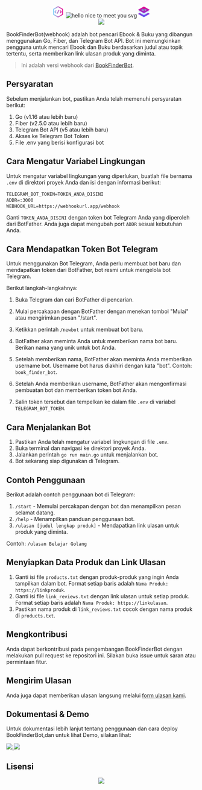 <div align="center">
    <img loading="lazy" width="30px" src="https://github.com/montasim/montasim/blob/main/media/icons/code.png " alt="code png" />
    <img loading="lazy" src="https://readme-typing-svg.demolab.com?font=Poppins&weight=700&size=30&duration=1&pause=1&color=add8e6&center=true&vCenter=true&repeat=false&width=395&height=29&lines=BookFinderBot" alt="hello nice to meet you svg" />
    <img loading="lazy" width="30px" src="https://github.com/montasim/montasim/blob/main/media/icons/layers.png " alt="layers png" />
</div>

<div align="center">
  <img src="https://media.giphy.com/media/mAgG12Pk85e1mc31HJ/giphy.gif" width="100px"/>
</div>



BookFinderBot(webhook) adalah bot pencari Ebook & Buku yang dibangun menggunakan Go, Fiber, dan Telegram Bot API. Bot ini memungkinkan pengguna untuk mencari Ebook dan Buku berdasarkan judul atau topik tertentu, serta memberikan link ulasan produk yang diminta.

> Ini adalah versi webhook dari [BookFinderBot](https://github.com/1amkaizen/BookFinderBot).
## Persyaratan

Sebelum menjalankan bot, pastikan Anda telah memenuhi persyaratan berikut:

1. Go (v1.16 atau lebih baru)
2. Fiber (v2.5.0 atau lebih baru)
3. Telegram Bot API (v5 atau lebih baru)
4. Akses ke Telegram Bot Token
5. File .env yang berisi konfigurasi bot

## Cara Mengatur Variabel Lingkungan

Untuk mengatur variabel lingkungan yang diperlukan, buatlah file bernama `.env` di direktori proyek Anda dan isi dengan informasi berikut:

```
TELEGRAM_BOT_TOKEN=TOKEN_ANDA_DISINI
ADDR=:3000
WEBHOOK_URL=https://webhookurl.app/webhook
```

Ganti `TOKEN_ANDA_DISINI` dengan token bot Telegram Anda yang diperoleh dari BotFather. Anda juga dapat mengubah port `ADDR` sesuai kebutuhan Anda.

## Cara Mendapatkan Token Bot Telegram

Untuk menggunakan Bot Telegram, Anda perlu membuat bot baru dan mendapatkan token dari BotFather, bot resmi untuk mengelola bot Telegram.

Berikut langkah-langkahnya:

1. Buka Telegram dan cari BotFather di pencarian.

2. Mulai percakapan dengan BotFather dengan menekan tombol "Mulai" atau mengirimkan pesan "/start".

3. Ketikkan perintah `/newbot` untuk membuat bot baru.

4. BotFather akan meminta Anda untuk memberikan nama bot baru. Berikan nama yang unik untuk bot Anda.

5. Setelah memberikan nama, BotFather akan meminta Anda memberikan username bot. Username bot harus diakhiri dengan kata "bot". Contoh: `book_finder_bot`.

6. Setelah Anda memberikan username, BotFather akan mengonfirmasi pembuatan bot dan memberikan token bot Anda.

7. Salin token tersebut dan tempelkan ke dalam file `.env` di variabel `TELEGRAM_BOT_TOKEN`.


## Cara Menjalankan Bot

1. Pastikan Anda telah mengatur variabel lingkungan di file `.env`.
2. Buka terminal dan navigasi ke direktori proyek Anda.
3. Jalankan perintah `go run main.go` untuk menjalankan bot.
4. Bot sekarang siap digunakan di Telegram.

## Contoh Penggunaan

Berikut adalah contoh penggunaan bot di Telegram:

1. `/start` - Memulai percakapan dengan bot dan menampilkan pesan selamat datang.
2. `/help` - Menampilkan panduan penggunaan bot.
3. `/ulasan [judul lengkap produk]` - Mendapatkan link ulasan untuk produk yang diminta.

Contoh: `/ulasan Belajar Golang`

## Menyiapkan Data Produk dan Link Ulasan

1. Ganti isi file `products.txt` dengan produk-produk yang ingin Anda tampilkan dalam bot. Format setiap baris adalah `Nama Produk: https://linkproduk`.
2. Ganti isi file `link_reviews.txt` dengan link ulasan untuk setiap produk. Format setiap baris adalah `Nama Produk: https://linkulasan`.
3. Pastikan nama produk di `link_reviews.txt` cocok dengan nama produk di `products.txt`.



## Mengkontribusi

Anda dapat berkontribusi pada pengembangan BookFinderBot dengan melakukan pull request ke repositori ini. Silakan buka issue untuk saran atau permintaan fitur.

## Mengirim Ulasan

Anda juga dapat memberikan ulasan langsung melalui [form ulasan kami](http://aigoretech.rf.gd/kirim-ulasan).

## Dokumentasi & Demo

Untuk dokumentasi lebih lanjut tentang penggunaan dan cara deploy BookFinderBot,dan untuk lihat Demo, silakan lihat:

 <a href="https://t.me/bookgobot"><img src="https://img.shields.io/badge/BookFinderBot-2CA5E0?style=for-the-badge&logo=telegram&logoColor=white" />  <a href="https://github.com/1amkaizen/BookFinderBot-webhook/wiki"><img src="https://img.shields.io/badge/Wiki%20BookFinderBot-ffffff?style=for-the-badge&logo=wikipedia&logoColor=black"/></a>

## Lisensi

<p align="center"><a href="https://github.com/1amkaizen/BookFinderBot-webhook/blob/main/LICENSE"><img src="https://img.shields.io/static/v1.svg?style=for-the-badge&label=License&message=MIT&logoColor=d9e0ee&colorA=363a4f&colorB=b7bdf8"/></a></p>

